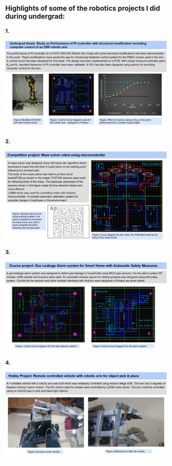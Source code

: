 ## Highlights of some of the robotics projects I did during undergrad:<br>
### 1. 
![alt text](https://github.com/SumaiyaSaima05/Portfolio/blob/master/Undergrad%20works/Undergrad%20thesis.png)

### 2. 
![alt text](https://github.com/SumaiyaSaima05/Portfolio/blob/master/Undergrad%20works/Competition%20project.png)

### 3. 
![alt text](https://github.com/SumaiyaSaima05/Portfolio/blob/master/Undergrad%20works/Course%20project.png)

### 4. 
![alt text](https://github.com/SumaiyaSaima05/Portfolio/blob/master/Undergrad%20works/Hobby%20project.png)
